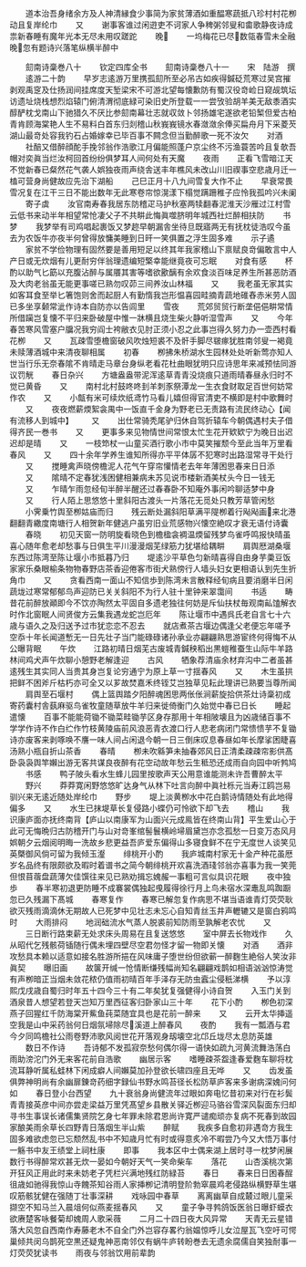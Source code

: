 <!-- { "loadSidebar": true } -->
　　道本治吾身绪余方及人神清縁食少事简为家贫薄酒如重醖寒蔬抵八珍村村花栁动且复岸纶巾
　　又
　　谢事客谁过闲逰吏不诃家人争稗粥邻叟和畬歌静夜诗成祟新春睡有魔年光本无尽未用叹蹉跎
　　晚
　　一坞梅花已尽数瓴春雪未全融晚忽有题诗兴落笔纵横半醉中













　　劎南诗稾巻八十
　　钦定四库全书
　　劎南诗稾巻八十一
　　宋　陆游　撰
　　逺游二十韵
　　早岁志逺游万里携孤劎所至必吊古如疾得鍼砭荒寒过吴宫摧剥观禹窆及仕扬润间挂席度天堑梁宋不可游北望每懐歉防有蜀汉役竒崄日窥觇筑坛访遗址烧栈想烈焰辕门俯清渭彻底緑可染旧史所登载一一尝攷验胡羊美无敌黍酒实醇酽枕戈南山下驰猎久不厌比参劎南幕壮志就収敛卜邻扬雄宅遂欲老铅椠但爱古柏青肯顾海棠艳人生不易料白首东归剡稽山秋峩峩镜水春潋潋余俸买扁舟月下采菱芡湖山最竒处容我钓石占婚嫁幸已毕百事不闗念但当勤醉歌一死不汝欠
　　对酒
　　社醅又借醉顔酡手挽邻翁作浩歌江月偏能照蓬户京尘终不污渔蓑苦吟且复欹吾帽对奕眞当烂汝柯回首纷纷俱梦耳人间何处有天魔
　　夜雨
　　正看飞雪暗江天不觉新春已粲然花气袭人娯独夜雨声绕舎送丰年樵风未改山川旧禊事空悲歳月迁一榼可营身尚健故应先治下湖船
　　己巳正月十八九间雪复大作不止
　　早衰常畏雪况复在江干三日不能出数年无此寒卷帘惊滉漾下榻觉蹒跚稚子应怜我孤吟兴未阑
　　寄子虡
　　汝官南寿春我居东防稽疋马护秋塞两犊翻春泥淮天沙雁过江村雪云低书来动半年相望常怆凄父子不共畊此悔眞噬脐明年城西社烂醉相扶防
　　书梦
　　我梦举有司鸡唱起裹饭又梦趂早朝漏舎坐待旦既寤两无有抚枕徒浩叹今虽去为农饭牛亦夜半何曾得放慵美睡到日旰一笑俱置之浮生固多难
　　示子遹
　　家贫不学俭物理有固然要是善用短足以终其年我家稽山下禀赋良竒偏敢言中人产日或无炊烟有儿更耐穷伴翁理遗编短檠幸能继竟夜可忘眠
　　对食有感
　　杯酌以助气匕筯以充腹沾醉与属餍其害等嗜欲歠醨有余欢食淡百味足养生所甚恶防酒及大肉老翁虽无能更事嗟已熟勿叹茆三间养汝山林福
　　又
　　我老虽无家其实如客耳食至举匕箸饱则舍而起厨人有勤惰我岂形愠喜园畦摘青蔬地碓舂赤米劳人固已多坐享颡常泚作诗本自防亦以告闾里
　　雪夜
　　荒郊贸贸行断垄俋俋畊常情所借躏岂复懐不平归来卧破屋中惟一牀横且烧生柴火静听湿雪声
　　又
　　今年春苦寒风雪塞户牖况我穷阎士袴敝衣见肘正须小忍之此事岂得久努力办一壶西村看花栁
　　又
　　瓦疎雪堕檐窗破风吹烛短裘不及骭手脚尽皲瘃犹胜南邻叟一褐竟未赎薄酒城中来清夜聊相属
　　初春
　　栁拂朱桥湖水生园林处处听新莺亦知人世当行乐无奈春隂不肯晴走马章台身纵老看花杜曲眼犹明只应诗思年来减预怯同游议罚觥
　　春日杂兴
　　方塘盎盎带泥浑逺草青青没烧痕只道雨晴春昼永归时不觉已黄昏
　　又
　　南村北村鼓咚咚刲羊刺豕祭潭龙一生衣食财取足百世何妨常作农
　　又
　　小甔有米可续炊纸鸢竹马看儿嬉但得官清吏不横即是村中歌舞时
　　又
　　夜夜燃薪煗絮衾禺中一饭直千金身为野老已无责路有流民终动心【闻有流移人到城中】
　　又
　　出仕常骑秃尾驴归休自驾折辕车今朝偶遇村夫子借得齐民一巻书
　　又
　　更事多来见物情世间常恨太忙生花开欵欵宁为晚日出迟迟却是晴
　　又
　　一枝笻杖一山童买酒行歌小市中莫笑摧颓今至此当年万里看春风
　　又
　　四十余年学养生谁知所得亦平平体孱不犯寒时出路湿常寻干处行
　　又
　　搅睡禽声晓傍檐泥人花气午穿帘懽情老去年年薄困思春来日日添
　　又
　　隂晴不定春犹浅困健相兼病未苏见说市楼新酒美杖头今日一钱无
　　又
　　乍晴乍雨忽经旬半醉半醒还过春春卧不知庵外事闲吟聊适梦中身
　　又
　　行人陌上思悠悠十里斜阳古渡头一片落花无觅处只教芳草管闲愁
　　小霁乗竹舆至栁姑庙而归
　　残云断处漏斜阳草满平隄栁着行飐飐画来北港翻翻青繖度南塘行人相贺新年健逃户虽穷旧业荒感物兴懐空絶叹才衰无语付诗囊
　　春晓
　　初见天窗一防明旋看晓色到檐楹衾裯温煗留残梦鸟雀呼鸣报快晴虽喜心随年愈老却愁事与日俱生平川漫漫烟芜绿筋力犹堪给耦畊
　　肩舆厯湖桑堰东西过陈湾至陈让堰小市抵暮乃归
　　堤逺沙平草色匀新晴喜得自由身芋羮豆饭家家乐桑眼榆条物物春野店茶香迎倦客市街犬熟傍行人墙头妇女更相语认到先生折角巾
　　又
　　贪看西南一面山不知信歩到陈湾未言散释经旬病且要消磨半日闲蔬垅过寒常郁郁鸟声迎防已关关斜阳不为行人驻十里钟来翠霭间
　　书适
　　畴昔花前醉放顚即今不饮亦陶然太平固自多遗老独往何妨是斥仙扶杖毎观南畆馌解衣时作北窗眠人间贤俊方云集我遇龙蛇岂厄年
　　陈让堰市中遇呉氏老自言七十六歳与语久之及归送予过市犹恋恋不忍去
　　就店煮茶古堰边偶逢父老便忘年嗟予空忝十年长闻道慙无一日先壮子当门能碌碌诸孙承业亦翩翩熟思游宦终何得悔不从公曝背眠
　　午炊
　　江路初晴日烟芜古废城青鍼秧稻出黒螘稚蚕生山际牛羊路林间鸡犬声午炊聊小憩野老解逢迎
　　古风
　　牺象荐清庙余材弃沟中二者虽甚逺残生其实同人当贵其身岂复论穷通宁为原上草一寸揺春风
　　又
　　木生虽拱把鲜不困斧斤枯朽亦可全又以芗故焚嘉禾终铚艾岂独草见耘此理讲已熟要当尊所闻
　　肩舆至石堰村
　　偶上篮舆踏夕阳醉魂困思两伥伥涧薪旋拾供茶灶诗稾初成寄药囊村舎蓺麻驱鸟雀牧童随草放牛羊归来徙倚衡门久始觉中春已日长
　　睡起遣懐
　　百事不能能荷锄不锄菜畦锄芋区身存那用十年相陂壊且为凶歳储百事不学学作诗不作白纻作竹枝黄陵庙前风浪恶青衣渡口行人悲老病闭门常愦愦芋不复锄诗亦废客来剥啄唤不譍一味人间占闲退今朝一日三倒床叹息春昼如年长摩挲困睫喜汤熟小瓶自折山茶香
　　春晴
　　栁未吹緜笋未抽春郊风日正清柔疎疎帘影供髙卧袅袅舆竿嬾出游无客共谋良夜醉有花空动故年愁云生秪恐还成雨自向园中听鹁鸠
　　书感
　　鸭子陂头看水生蜂儿园里按歌声天公用意谁能测未许吾曹醉太平
　　野兴
　　莽莽寛闲野悠悠旷达身气从林下吐言向醉中眞社栎元当寿江鸥岂易驯兴来无逺近随处岸纶巾
　　野步
　　堤上淡黄栁水中花白鹅诗情随处有此地得偏多
　　又
　　水生已抹堤草长复侵路小蝶仍可怜欲下却飞去
　　稽山
　　我识康庐面亦抚终南背【庐山以南康军为山面兴元成鳯皆在终南山背】平生爱山心于此可无悔晩归古防稽开门与山对竒峯绾髻鬟横岭埽眉黛岂亦念孤愁一日变万态风月娯朝夕云烟阅明晦一洗故乡悲更益吾庐爱东偏得山多寝食鲜不在宁无度世人谈笑见英槩御风倘可留为我倾玉瀣
　　绯桃开小酌
　　我庐城南村家无十金产种花虽厯岁名品终有限颇欲及暇时着谱书之简今朝绯桃开欢喜洗酒琖邻翁亦喜事为我一笑莞但恨苜蓿盘蔬薄欠佳馔往来见已熟劝揖忘媿赧一事粗可言似具识花眼
　　夜中独歩
　　春半寒初退更防睡不成褰裳偶独起曵履得徐行月上鸟未宿水深鼃乱鸣踟蹰忽已久残漏下髙城
　　春寒复作
　　春寒已解忽复作病思不堪当语谁青灯荧荧耿欲灭残雨滴滴休无期故人已死梦中见壮志未忘心自知青丝玉井声轣辘又是窗白鸦鸣时
　　大雨排闷
　　地润础流水气蒸人脱裘前知防雨至孰解老农忧
　　又
　　三日断行路束薪无处求床头周易在且复送悠悠
　　室中屏去长物戏作
　　久从昭代乞残骸荷锸随行偶未埋四壁尽空君勿怪才留一物即关懐
　　对酒
　　酒非攻愁具本赖以适意如接名胜游所挹在风味庸子堕世纷但欲蕲一醉麴生絶俗人笑汝非眞契
　　曝旧画
　　故箧开缄一怆情断缣残幅尚知名翩翩戏鹊如相语汹汹惊涛觉有声栁暗正当烟未敛花秾仍值雨初晴百年手泽存无防虫蠧尘侵秖涕横
　　予以淳熙戊戌歳自蜀归时年五十四今三十有二年矣犹复强健得小诗自贺
　　入玉门关到酒泉昔人想望若登天岂知万里西征客归卧家山三十年
　　花下小酌
　　栁色初深燕子回猩红千防海棠开鮆鱼莼菜随宜具也是花前一醉来
　　又
　　云开太华挿遥空我是山中采药翁何日烟氛埽除尽溪道上醉春风
　　夜酌
　　我有一瓢酒与君今夕同鸣檐社公雨卷野沛歌风阅世花开落观身刼壊空北邙丘垅尽太息防英雄
　　数日不作诗
　　吾诗郁不发孤寂奈愁何偶尔得一语快如疏九河黄流舞浩荡白雨助滂沱门外无来客花前自浩歌
　　幽居示客
　　嗜睡疎茶盌逢春爱麴车聊将枕流耳静听属私蛙林下闲成癖人间嬾莫加孙登欲长啸四座且无哗
　　又
　　齿发虽俱弊神明尚有余幽扉錬竒药细字録仙书野水鸣苔径长松防草庐客来多谢病深媿问何如
　　春日登小台西望
　　九十衰翁身尚健流年过眼如奔电忆昔初来对行在衫鬓青青接英彦中间亦尝走梁益万里凭髙望乡县散关驿近栁迎马骆谷雪深风裂面东归却寻书生事误长诸儒集贤院乞身七年罪未除君恩尚许寛严谴痴顽亦复病不死春到故园家酿美雨余草长四野青日落烟生半山紫
　　醉赋
　　我疾多自愈初非遇竒方我生固多难欲虑忽已忘颓然乱书中不知歳月忙有时或得意炙冷不暇尝乃今又大悟万事付一觞书中友王绩堂上祠杜康
　　即事
　　我本区中士偶来湖上居时寻一枕梦闲展数行书得醉常欢甚无炊一晏如今朝好天气一笑命柴车
　　落花
　　山杏溪桃次第开狂风正用此时来未妨老子凭栏兴满地残红防緑苔
　　春日
　　春来日日困春酲徂歳如驰得我惊山寺餽茶知谷雨人家挿栁记清明登阶勃窣晨鸡老侵路纵横野草生堪叹筋骸犹健在强随丁壮事深耕
　　戏咏园中春草
　　离离幽草自成樷过眼儿童采撷空不知马兰入晨俎何似燕麦揺春风
　　又
　　童子争寻鹁鸽饭医翁日曝虾蟆衣欲赓楚客咏餐菊却媿周人歌采薇
　　二月二十四日夜大风异常
　　天青无云星错落大风忽自西南作寿藤老木不自全门外岂容存畧彴翁媪惊呼儿女泣屋瓦飞空吁可愕巢倾共闵乌鹊死空黒还疑鬼神恶南邻仅有蜗牛庐转盼巻去无遗余腐儒自笑独耐事一灯荧荧犹读书
　　雨夜与邻翁饮用前辈韵

